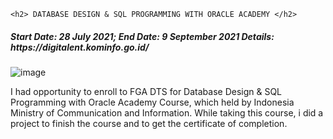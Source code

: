 <!DOCTYPE html>
<html>
<body>


    <h2> DATABASE DESIGN & SQL PROGRAMMING WITH ORACLE ACADEMY </h2>
  <h5>  Start Date: 28 July 2021;
End Date: 9 September 2021
Details: https://digitalent.kominfo.go.id/
</h5>

![image](https://user-images.githubusercontent.com/84371817/133924988-e0b18ad4-999a-41bc-b961-d71e14386467.png)
<p>I had opportunity to enroll to FGA DTS for Database Design & SQL Programming with Oracle Academy Course, which held by Indonesia Ministry of Communication and Information. While taking this course, i did a project to finish the course and to get the certificate of completion. </p>
  

    
    

</body>
</html>
